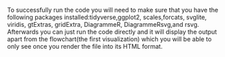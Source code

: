 To successfully run the code you will need to make sure that you have the following packages installed:tidyverse,ggplot2, scales,forcats, svglite, viridis, gtExtras,
gridExtra, DiagrammeR, DiagrammeRsvg,and rsvg.
Afterwards you can just run the code directly and it will display the output apart from the flowchart(the first visualization) which you will be able to only see once
you render the file into its HTML format.
